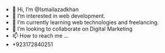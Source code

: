 - 👋 Hi, I’m @Ismailazadkhan
- 👀 I’m interested in web development.
- 🌱 I’m currently learning web technologies and freelancing.
- 💞️ I’m looking to collaborate on Digital Marketing
- 📫 How to reach me ...
- +923172840251
<!---
Ismailazadkhan/Ismailazadkhan is a ✨ special ✨ repository because its `README.md` (this file) appears on your GitHub profile.
You can click the Preview link to take a look at your changes.
--->
